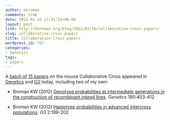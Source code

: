 ```yaml
---
author: kbroman
comments: true
date: 2012-02-16 17:31:55+00:00
layout: post
link: http://kbroman.org/blog/2012/02/16/collaborative-cross-papers/
slug: collaborative-cross-papers
title: Collaborative Cross papers
wordpress_id: 767
categories:
- Genetics
tags:
- papers
---
```


A [batch of 15 papers](http://www.genetics.org/site/misc/MouseGeneticResources.xhtml) on the mouse Collaborative Cross appeared in [Genetics](http://www.genetics.org) and [G3](http://www.g3journal.org) today, including two of my own:





  * Broman KW (2012) [Genotype probabilities at intermediate generations in the construction of recombinant inbred lines](http://www.genetics.org/content/190/2/403.full). _Genetics_ 190:403-412

  * Broman KW (2012) [Haplotype probabilities in advanced intercross populations](http://www.g3journal.org/content/2/2/199.full). _G3_ 2:199-202

